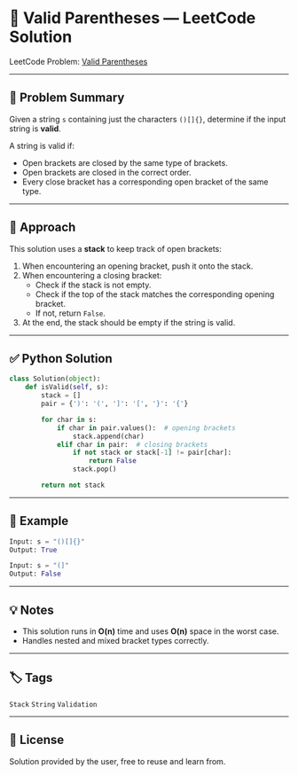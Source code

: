 
# 🧩 Valid Parentheses — LeetCode Solution

LeetCode Problem: [Valid Parentheses](https://leetcode.com/problems/valid-parentheses/)

---

## 🧩 Problem Summary

Given a string `s` containing just the characters `()[]{}`, determine if the input string is **valid**.

A string is valid if:
- Open brackets are closed by the same type of brackets.
- Open brackets are closed in the correct order.
- Every close bracket has a corresponding open bracket of the same type.

---

## 🧠 Approach

This solution uses a **stack** to keep track of open brackets:

1. When encountering an opening bracket, push it onto the stack.
2. When encountering a closing bracket:
   - Check if the stack is not empty.
   - Check if the top of the stack matches the corresponding opening bracket.
   - If not, return `False`.
3. At the end, the stack should be empty if the string is valid.

---

## ✅ Python Solution

```python
class Solution(object):
    def isValid(self, s):
        stack = []
        pair = {')': '(', ']': '[', '}': '{'}

        for char in s:
            if char in pair.values():  # opening brackets
                stack.append(char)
            elif char in pair:  # closing brackets
                if not stack or stack[-1] != pair[char]:
                    return False
                stack.pop()

        return not stack
```

---

## 🧪 Example

```python
Input: s = "()[]{}"
Output: True

Input: s = "(]"
Output: False
```

---

## 💡 Notes

- This solution runs in **O(n)** time and uses **O(n)** space in the worst case.
- Handles nested and mixed bracket types correctly.

---

## 🏷️ Tags

`Stack` `String` `Validation`

---

## 📜 License

Solution provided by the user, free to reuse and learn from.
